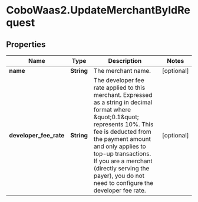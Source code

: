 # CoboWaas2.UpdateMerchantByIdRequest

## Properties

Name | Type | Description | Notes
------------ | ------------- | ------------- | -------------
**name** | **String** | The merchant name. | [optional] 
**developer_fee_rate** | **String** | The developer fee rate applied to this merchant. Expressed as a string in decimal format where \&quot;0.1\&quot; represents 10%. This fee is deducted from the payment amount and only applies to top-up transactions. If you are a merchant (directly serving the payer), you do not need to configure the developer fee rate. | [optional] 


